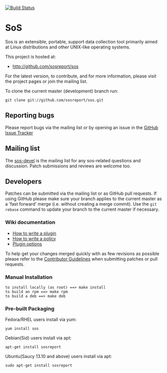 [![Build Status](https://travis-ci.org/sosreport/sos.svg?branch=master)](https://travis-ci.org/sosreport/sos)

# SoS

Sos is an extensible, portable, support data collection tool primarily
aimed at Linux distributions and other UNIX-like operating systems.

This project is hosted at:

  * http://github.com/sosreport/sos

For the latest version, to contribute, and for more information, please visit
the project pages or join the mailing list.

To clone the current master (development) branch run:

```
git clone git://github.com/sosreport/sos.git
```
## Reporting bugs

Please report bugs via the mailing list or by opening an issue in the [GitHub
Issue Tracker][5]

## Mailing list

The [sos-devel][4] is the mailing list for any sos-related questions and
discussion. Patch submissions and reviews are welcome too.

## Developers

Patches can be submitted via the mailing list or as GitHub pull requests. If
using GitHub please make sure your branch applies to the current master as a
'fast forward' merge (i.e. without creating a merge commit). Use the `git
rebase` command to update your branch to the current master if necessary.

### Wiki documentation

* [How to write a plugin][1]
* [How to write a policy][2]
* [Plugin options][3]

To help get your changes merged quickly with as few revisions as possible
please refer to the [Contributor Guidelines][0] when submitting patches or
pull requests.

### Manual Installation

```
to install locally (as root) ==> make install
to build an rpm ==> make rpm
to build a deb ==> make deb
```

### Pre-built Packaging

Fedora/RHEL users install via yum:

```
yum install sos
```

Debian(Sid) users install via apt:

```
apt-get install sosreport
```


Ubuntu(Saucy 13.10 and above) users install via apt:

```
sudo apt-get install sosreport
```

 [0]: https://github.com/sosreport/sos/wiki/Contribution-Guidelines
 [1]: https://github.com/sosreport/sos/wiki/How-to-Write-a-Plugin
 [2]: https://github.com/sosreport/sos/wiki/How-to-Write-a-Policy
 [3]: https://github.com/sosreport/sos/wiki/Plugin-options
 [4]: https://www.redhat.com/mailman/listinfo/sos-devel
 [5]: https://github.com/sosreport/sos/issues?state=open
